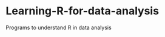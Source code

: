 Learning-R-for-data-analysis
============================

Programs to understand R in data analysis
